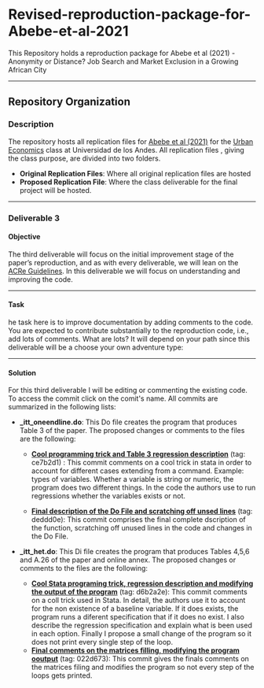 # Revised-reproduction-package-for-Abebe-et-al-2021


This Repository holds a reproduction package for Abebe et al (2021) - Anonymity or Distance? Job Search and  Market Exclusion in a Growing African City

---
## Repository Organization
### Description

The repository hosts all replication files for [Abebe et al (2021)](https://academic.oup.com/restud/article-abstract/88/3/1279/5912023) for the [Urban Economics](https://ignaciomsarmiento.github.io/teaching/Urban/2022/Urban.html) class at Universidad de los Andes. All replication files , giving the class purpose, are divided into two folders.

* **Original Replication Files**: Where all original replication files are hosted
* **Proposed Replication File**: Where the class deliverable for the final project will be hosted.

***

### Deliverable 3
#### Objective
The third deliverable will focus on the initial improvement stage of the paper’s reproduction, and as with every deliverable, we will lean on the [ACRe Guidelines](https://bitss.github.io/ACRE/improvements.html). In this deliverable we will focus on understanding and improving the code.

***

#### Task
he task here is to improve documentation by adding comments to the code. You are expected to contribute substantially to the reproduction code, i.e., add lots of comments. What are lots? It will depend on your path since this deliverable will be a choose your own adventure type:

****

#### Solution
For this third deliverable I will be editing or commenting the existing code. To access the commit click on the comit's name. All commits are summarized in the following lists:

* **\_itt_oneendline.do**: This Do file creates the program that produces Table 3 of the paper. The proposed changes or comments to the files are the following:
    + **[Cool programming trick and Table 3 regression description](https://github.com/jorgeluis8ar/Revised-reproduction-package-for-Abebe-et-al-2021/commit/ce7b2d1546f0be8c1006b62b1fcb8fa08944bc8f)**  (tag: ce7b2d1) : This commit comments on a cool trick in stata in order to account for different cases extending from a command. Example: types of variables. Whether a variable is string or numeric, the program does two different things. In the code the authors use to run regressions whether the variables exists or not.

    + **[Final description of the Do File and scratching off unsed lines](https://github.com/jorgeluis8ar/Revised-reproduction-package-for-Abebe-et-al-2021/commit/deddd0e0e7c3b0dc6bd1a2ce24abf29283bc6d8e)** (tag: deddd0e): This commit comprises the final complete dscription of the function, scratching off unused lines in the code and changes in the Do File. 
    
* **\_itt_het.do**: This Di file creates the program that produces Tables 4,5,6 and A.26 of the paper and online annex. The proposed changes or comments to the files are the following:
    + **[Cool Stata programing trick, regression description and modifying the output of the program](https://github.com/jorgeluis8ar/Revised-reproduction-package-for-Abebe-et-al-2021/commit/d6b2a2e8158fab04975ec35186ddacc6c33c7357)** (tag: d6b2a2e):  This commit comments on a coll trick used in Stata. In detail, the authors use it to account for the non existence of a baseline variable. If it does exists, the program runs a diferent specification that if it does no exist. I also describe the regression specification and explain what is been used in each option. Finally I propose a small change of the program so it does not print every single step of the loop.
    + **[Final comments on the matrices filling, modifying the program ooutput](https://github.com/jorgeluis8ar/Revised-reproduction-package-for-Abebe-et-al-2021/commit/022d67398d62c3d46974c861532ff0fa189ca29a)** (tag: 022d673): This commit gives the finals comments on the matrices filing and modifies the program so not every step of the loops gets printed.
